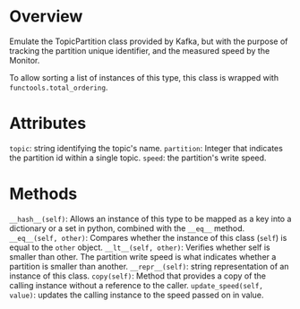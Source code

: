 # Overview

Emulate the TopicPartition class provided by Kafka, but with the purpose of tracking the partition unique identifier, and the measured speed by the Monitor. 

To allow sorting a list of instances of this type, this class is wrapped with `functools.total_ordering`.

# Attributes

`topic`: string identifying the topic's name.
`partition`: Integer that indicates the partition id within a single topic.
`speed`: the partition's write speed.



# Methods 

`__hash__(self)`: Allows an instance of this type to be mapped as a key into a dictionary or a set in python, combined with the `__eq__` method.
`__eq__(self, other)`: Compares whether the instance of this class (`self`) is equal to the `other` object.
`__lt__(self, other)`:  Verifies whether self is smaller than other. The partition write speed is what indicates whether a partition is smaller than another.
`__repr__(self)`: string representation of an instance of this class.
`copy(self)`: Method that provides a copy of the calling instance without a reference to the caller. 
`update_speed(self, value)`: updates the calling instance to the speed passed on in value.

